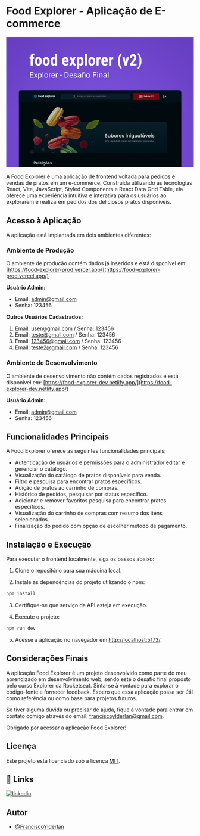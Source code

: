 # Food Explorer - Aplicação de E-commerce

[![Food Explorer Preview](./src/assets/PreviewProject.png)](https://www.figma.com/file/AR7MptwSpcyNmTTIErSeJP/food-explorer-Meu-Draft?type=design&node-id=201%3A1532&mode=design&t=FTsc7O8fOtSRORwZ-1)

A Food Explorer é uma aplicação de frontend voltada para pedidos e vendas de pratos em um e-commerce. Construída utilizando as tecnologias React, Vite, JavaScript, Styled Components e React Data Grid Table, ela oferece uma experiência intuitiva e interativa para os usuários ao explorarem e realizarem pedidos dos deliciosos pratos disponíveis.

## Acesso à Aplicação

A aplicação está implantada em dois ambientes diferentes:

### Ambiente de Produção

O ambiente de produção contém dados já inseridos e está disponível em: [https://food-explorer-prod.vercel.app/](https://food-explorer-prod.vercel.app/)

**Usuário Admin:**
- Email: admin@gmail.com
- Senha: 123456

**Outros Usuários Cadastrados:**
1. Email: user@gmail.com / Senha: 123456
2. Email: teste@gmail.com / Senha: 123456
3. Email: 123456@gmail.com / Senha: 123456
4. Email: teste2@gmail.com / Senha: 123456

### Ambiente de Desenvolvimento

O ambiente de desenvolvimento não contém dados registrados e está disponível em: [https://food-explorer-dev.netlify.app/](https://food-explorer-dev.netlify.app/)

**Usuário Admin:**
- Email: admin@gmail.com
- Senha: 123456

## Funcionalidades Principais

A Food Explorer oferece as seguintes funcionalidades principais:

- Autenticação de usuários e permissões para o administrador editar e gerenciar o catálogo.
- Visualização do catálogo de pratos disponíveis para venda.
- Filtro e pesquisa para encontrar pratos específicos.
- Adição de pratos ao carrinho de compras.
- Histórico de pedidos, pesquisar por status específico.
- Adicionar e remover favoritos pesquisa para encontrar pratos específicos.
- Visualização do carrinho de compras com resumo dos itens selecionados.
- Finalização do pedido com opção de escolher método de pagamento.


## Instalação e Execução

Para executar o frontend localmente, siga os passos abaixo:

1. Clone o repositório para sua máquina local.

2. Instale as dependências do projeto utilizando o npm:

```bash
npm install
```
3. Certifíque-se que serviço da API esteja em execução. 

4. Execute o projeto:

```bash
npm run dev
```

5. Acesse a aplicação no navegador em [http://localhost:5173/](http://localhost:5173/).


## Considerações Finais

A aplicação Food Explorer é um projeto desenvolvido como parte do meu aprendizado em desenvolvimento web, sendo este o desafio final proposto pelo curso Explorer da Rocketseat. Sinta-se à vontade para explorar o código-fonte e fornecer feedback. Espero que essa aplicação possa ser útil como referência ou como base para projetos futuros.

Se tiver alguma dúvida ou precisar de ajuda, fique à vontade para entrar em contato comigo através do email: franciscoylderlan@gmail.com.

Obrigado por acessar a aplicação Food Explorer!


## Licença

Este projeto está licenciado sob a licença [MIT](https://opensource.org/licenses/MIT).

## 🔗 Links

[![linkedin](https://img.shields.io/badge/linkedin-0A66C2?style=for-the-badge&logo=linkedin&logoColor=white)](https://www.linkedin.com/in/franciscoylderlanoliveira/)

## Autor

-   [@FranciscoYlderlan](https://www.github.com/FranciscoYlderlan)

